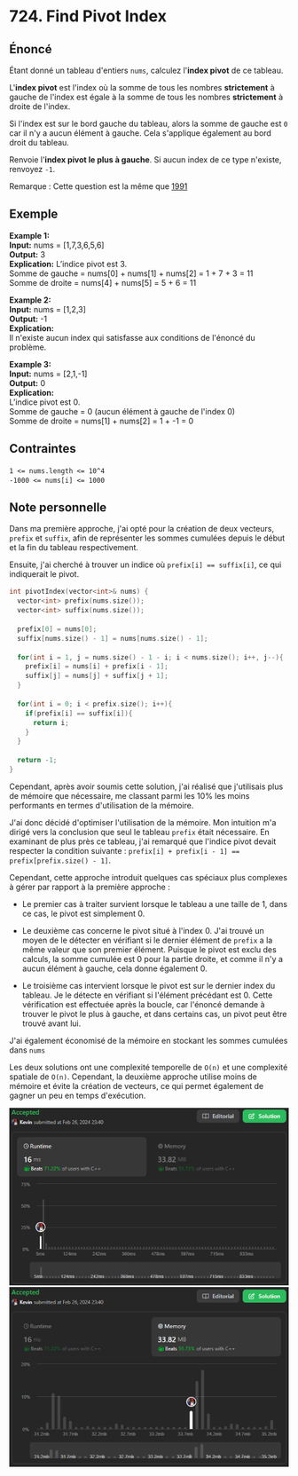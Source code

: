 # 724. Find Pivot Index

## Énoncé

Étant donné un tableau d'entiers `nums`, calculez l'**index pivot** de ce tableau.

L'**index pivot** est l'index où la somme de tous les nombres **strictement** à gauche de l'index est égale à la somme de tous les nombres **strictement** à droite de l'index.

Si l'index est sur le bord gauche du tableau, alors la somme de gauche est `0` car il n'y a aucun élément à gauche. Cela s'applique également au bord droit du tableau.

Renvoie l'**index pivot le plus à gauche**. Si aucun index de ce type n'existe, renvoyez `-1`.

Remarque : Cette question est la même que [1991](https://leetcode.com/problems/find-the-middle-index-in-array/)

## Exemple

**Example 1:**  
**Input:** nums = [1,7,3,6,5,6]  
**Output:** 3  
**Explication:**
L’indice pivot est 3.  
Somme de gauche = nums[0] + nums[1] + nums[2] = 1 + 7 + 3 = 11  
Somme de droite = nums[4] + nums[5] = 5 + 6 = 11

**Example 2:**  
**Input:** nums = [1,2,3]  
**Output:** -1  
**Explication:**  
Il n'existe aucun index qui satisfasse aux conditions de l'énoncé du problème.

**Example 3:**  
**Input:** nums = [2,1,-1]  
**Output:** 0  
**Explication:**  
L’indice pivot est 0.  
Somme de gauche = 0 (aucun élément à gauche de l'index 0)  
Somme de droite = nums[1] + nums[2] = 1 + -1 = 0

## Contraintes

`1 <= nums.length <= 10^4`  
`-1000 <= nums[i] <= 1000`

## Note personnelle

Dans ma première approche, j'ai opté pour la création de deux vecteurs, `prefix` et `suffix`, afin de représenter les sommes cumulées depuis le début et la fin du tableau respectivement.

Ensuite, j'ai cherché à trouver un indice où `prefix[i] == suffix[i]`, ce qui indiquerait le pivot.

```cpp
int pivotIndex(vector<int>& nums) {
  vector<int> prefix(nums.size());
  vector<int> suffix(nums.size());

  prefix[0] = nums[0];
  suffix[nums.size() - 1] = nums[nums.size() - 1];

  for(int i = 1, j = nums.size() - 1 - i; i < nums.size(); i++, j--){
    prefix[i] = nums[i] + prefix[i - 1];
    suffix[j] = nums[j] + suffix[j + 1];
  }

  for(int i = 0; i < prefix.size(); i++){
    if(prefix[i] == suffix[i]){
      return i;
    }
  }

  return -1;
}
```

Cependant, après avoir soumis cette solution, j'ai réalisé que j'utilisais plus de mémoire que nécessaire, me classant parmi les 10% les moins performants en termes d'utilisation de la mémoire.

J'ai donc décidé d'optimiser l'utilisation de la mémoire. Mon intuition m'a dirigé vers la conclusion que seul le tableau `prefix` était nécessaire. En examinant de plus près ce tableau, j'ai remarqué que l'indice pivot devait respecter la condition suivante : `prefix[i] + prefix[i - 1] == prefix[prefix.size() - 1]`.

Cependant, cette approche introduit quelques cas spéciaux plus complexes à gérer par rapport à la première approche :

- Le premier cas à traiter survient lorsque le tableau a une taille de 1, dans ce cas, le pivot est simplement 0.

- Le deuxième cas concerne le pivot situé à l'index 0. J'ai trouvé un moyen de le détecter en vérifiant si le dernier élément de `prefix` a la même valeur que son premier élément. Puisque le pivot est exclu des calculs, la somme cumulée est 0 pour la partie droite, et comme il n'y a aucun élément à gauche, cela donne également 0.

- Le troisième cas intervient lorsque le pivot est sur le dernier index du tableau. Je le détecte en vérifiant si l'élément précédant est 0. Cette vérification est effectuée après la boucle, car l'énoncé demande à trouver le pivot le plus à gauche, et dans certains cas, un pivot peut être trouvé avant lui.

J'ai également économisé de la mémoire en stockant les sommes cumulées dans `nums`

Les deux solutions ont une complexité temporelle de `O(n)` et une complexité spatiale de `O(n)`. Cependant, la deuxième approche utilise moins de mémoire et évite la création de vecteurs, ce qui permet également de gagner un peu en temps d'exécution.

<img src="../imgs/0724-runtime.png"/>
<img src="../imgs/0724-memory.png"/>
